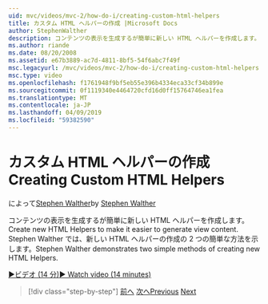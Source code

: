 ```yaml
---
uid: mvc/videos/mvc-2/how-do-i/creating-custom-html-helpers
title: カスタム HTML ヘルパーの作成 |Microsoft Docs
author: StephenWalther
description: コンテンツの表示を生成するが簡単に新しい HTML ヘルパーを作成します。 Stephen Walther では、新しい HTML ヘルパーの作成の 2 つの簡単な方法を示します。
ms.author: riande
ms.date: 08/20/2008
ms.assetid: e67b3889-ac7d-4811-8bf5-54f6abc7f49f
msc.legacyurl: /mvc/videos/mvc-2/how-do-i/creating-custom-html-helpers
msc.type: video
ms.openlocfilehash: f1761948f9bf5eb55e396b4334eca33cf34b899e
ms.sourcegitcommit: 0f1119340e4464720cfd16d0ff15764746ea1fea
ms.translationtype: MT
ms.contentlocale: ja-JP
ms.lasthandoff: 04/09/2019
ms.locfileid: "59382590"
---
```

# <a name="creating-custom-html-helpers"></a><span data-ttu-id="e0a49-104">カスタム HTML ヘルパーの作成</span><span class="sxs-lookup"><span data-stu-id="e0a49-104">Creating Custom HTML Helpers</span></span>

<span data-ttu-id="e0a49-105">によって[Stephen Walther](https://github.com/StephenWalther)</span><span class="sxs-lookup"><span data-stu-id="e0a49-105">by [Stephen Walther](https://github.com/StephenWalther)</span></span>

<span data-ttu-id="e0a49-106">コンテンツの表示を生成するが簡単に新しい HTML ヘルパーを作成します。</span><span class="sxs-lookup"><span data-stu-id="e0a49-106">Create new HTML Helpers to make it easier to generate view content.</span></span> <span data-ttu-id="e0a49-107">Stephen Walther では、新しい HTML ヘルパーの作成の 2 つの簡単な方法を示します。</span><span class="sxs-lookup"><span data-stu-id="e0a49-107">Stephen Walther demonstrates two simple methods of creating new HTML Helpers.</span></span>

[<span data-ttu-id="e0a49-108">&#9654;ビデオ (14 分)</span><span class="sxs-lookup"><span data-stu-id="e0a49-108">&#9654; Watch video (14 minutes)</span></span>](https://channel9.msdn.com/Blogs/ASP-NET-Site-Videos/creating-custom-html-helpers)

> [!div class="step-by-step"]
> <span data-ttu-id="e0a49-109">[前へ](creating-unit-tests-for-aspnet-mvc-applications.md)
> [次へ](creating-model-classes-with-linq-to-sql.md)</span><span class="sxs-lookup"><span data-stu-id="e0a49-109">[Previous](creating-unit-tests-for-aspnet-mvc-applications.md)
[Next](creating-model-classes-with-linq-to-sql.md)</span></span>
